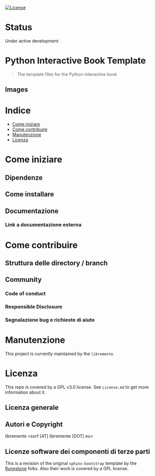 [![License](https://img.shields.io/github/license/open-education-polito/python-interactive-book-template.svg)](https://github.com/open-education-polito/python-interactive-book-template/blob/master/LICENSE)

# Status
Under active development

# Python Interactive Book Template
> The template files for the Python interactive book

## Images

# Indice

- [Come iniziare](#come-iniziare)
- [Come contribuire](#come-contribuire)
- [Manutenzione](#manutenzione)
- [Licenza](#licenza)

# Come iniziare

## Dipendenze
## Come installare

## Documentazione
### Link a documentazione esterna 

# Come contribuire
## Struttura delle directory / branch

## Community

### Code of conduct

### Responsible Disclosure

### Segnalazione bug e richieste di aiuto

# Manutenzione 
This project is currently maintained by the `libremente`.


# Licenza 
This repo is covered by a GPL v3.0 license. See `License.md` to get more
information about it.

## Licenza generale 

## Autori e Copyright
libremente <surf [AT] libremente [DOT] eu>

## Licenze software dei componenti di terze parti
This is a revision of the original `sphinx-bootstrap` template by the
[Runestone](https://github.com/RunestoneInteractive)
folks. Also their work is covered by a GPL license.
